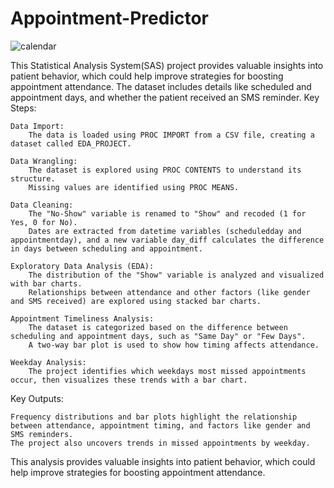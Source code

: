 # Appointment-Predictor

![calendar](https://github.com/user-attachments/assets/133158be-1ff3-4326-95e6-4c45e8c964eb)

This Statistical Analysis System(SAS) project provides valuable insights into patient behavior, which could help improve strategies for boosting appointment attendance. The dataset includes details like scheduled and appointment days, and whether the patient received an SMS reminder.
Key Steps:

    Data Import:
        The data is loaded using PROC IMPORT from a CSV file, creating a dataset called EDA_PROJECT.

    Data Wrangling:
        The dataset is explored using PROC CONTENTS to understand its structure.
        Missing values are identified using PROC MEANS.

    Data Cleaning:
        The "No-Show" variable is renamed to "Show" and recoded (1 for Yes, 0 for No).
        Dates are extracted from datetime variables (scheduledday and appointmentday), and a new variable day_diff calculates the difference in days between scheduling and appointment.

    Exploratory Data Analysis (EDA):
        The distribution of the "Show" variable is analyzed and visualized with bar charts.
        Relationships between attendance and other factors (like gender and SMS received) are explored using stacked bar charts.

    Appointment Timeliness Analysis:
        The dataset is categorized based on the difference between scheduling and appointment days, such as "Same Day" or "Few Days".
        A two-way bar plot is used to show how timing affects attendance.

    Weekday Analysis:
        The project identifies which weekdays most missed appointments occur, then visualizes these trends with a bar chart.

Key Outputs:

    Frequency distributions and bar plots highlight the relationship between attendance, appointment timing, and factors like gender and SMS reminders.
    The project also uncovers trends in missed appointments by weekday.

This analysis provides valuable insights into patient behavior, which could help improve strategies for boosting appointment attendance.
